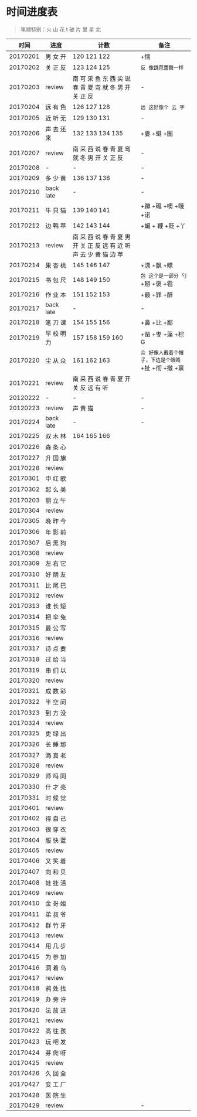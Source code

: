 # 时间进度表
> 笔顺特别：火 山 花 t 破 片 里 星 北

|时间|进度|计数|备注|
|---|---|---|---|
|20170201|男 女 开|120 121 122|+懦|
|20170202|关 正 反|123 124 125|`反 像跳芭蕾舞一样`|
|20170203|review|南 可 采 鱼 东 西 尖 说 春 青 夏 弯 就 冬 男 开 关 正 反|-|
|20170204|远 有 色|126 127 128|`远 这好像个 云 字`|
|20170205|近 听 无|129 130 131|-|
|20170206|声 去 还 来|132 133 134 135|+霎 +蜓 +圈|
|20170207|review|南 采 西 说 春 青 夏 弯 就 冬 男 开 关 正 反|-|
|20170208|-|-|-|
|20170209|多 少 黄|136 137 138|-|
|20170210|back late|-|-|
|20170211|牛 只 猫|139 140 141|+蹲 +碾 +噢 +哦 +诺|
|20170212|边 鸭 苹|142 143 144|+蝙 + 鞭 +贬 +丫|
|20170213|review|南 采 西 说 春 青 夏 男 开 关 正 反 远 有 近 听 声 去 少 黄 猫 边 苹||
|20170214|果 杏 桃|145 146 147|+漂 +飘 +瞟|
|20170215|书 包 尺|148 149 150|`包 这个是一部分 勺` +掰 +褒 +雹|
|20170216|作 业 本|151 152 153|+最 +罪 +醉|
|20170217|back late|-|-|
|20170218|笔 刀 课|154 155 156|+鼻 +比 +鄙|
|20170219|早 校 明 力|157 158 159 160|+凿 +枣 +藻 +棕G|
|20170220|尘 从 众|161 162 163|`众 好像人戴着个帽子，下边是个眼睛`+扯 +彻 +撤 +禀|
|20170221|review|南 采 西 说 春 青 夏 开 关 反 远 有 听||
|20120222|-|-|-|
|20120223|review|声 黄 猫|-|
|20170224|back late|-|-|
|20170225|双 木 林|164 165 166||
|20170226|森 条 心|||
|20170227|升 国 旗|||
|20170228|review|||
|20170301|中 红 歌|||
|20170302|起 么 美|||
|20170203|丽 立 午|||
|20170304|review|||
|20170305|晚 昨 今|||
|20170306|年 影 前|||
|20170307|后 黑 狗|||
|20170308|review|||
|20170309|左 右 它|||
|20170310|好 朋 友|||
|20170311|比 尾 巴|||
|20170312|review|||
|20170313|谁 长 短|||
|20170314|把 伞 兔|||
|20170315|最 公 写|||
|20170316|review|||
|20170317|诗 点 要|||
|20170318|过 给 当|||
|20170319|串 们 以|||
|20170320|review|||
|20170321|成 数 彩|||
|20170322|半 空 问|||
|20170323|到 方 没|||
|20170324|review|||
|20170325|更 绿 出|||
|20170326|长 睡 那|||
|20170327|海 真 老|||
|20170328|review|||
|20170329|师 吗 同|||
|20170330|什 才 亮|||
|20170331|时 候 觉|||
|20170401|review|||
|20170402|得 自 己|||
|20170403|很 穿 衣|||
|20170404|服 快 蓝|||
|20170405|review|||
|20170406|又 笑 着|||
|20170407|向 和 贝|||
|20170408|娃 挂 活|||
|20170409|review|||
|20170410|金 哥 姐|||
|20170411|弟 叔 爷|||
|20170412|群 竹 牙|||
|20170413|review|||
|20170414|用 几 步|||
|20170415|为 参 加|||
|20170416|洞 着 乌|||
|20170417|review|||
|20170418|鸦 处 找|||
|20170419|办 旁 许|||
|20170420|法 放 进|||
|20170421|review|||
|20170422|高 往 孩|||
|20170423|玩 吧 发|||
|20170424|芽 爬 呀|||
|20170425|review|||
|20170426|久 回 全|||
|20170427|变 工 厂|||
|20170428|医 院 生|||
|20170429|review||-|
